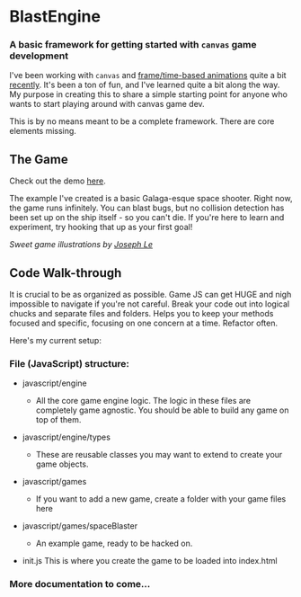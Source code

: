# BlastEngine 

### A basic framework for getting started with `canvas` game development

I've been working with `canvas` and [frame/time-based animations](http://viget.com/extend/time-based-animation) quite a bit [recently](http://puma.com/runpumarun). It's been a ton of fun, and I've learned quite a bit along the way. My purpose in creating this to share a simple starting point for anyone who wants to start playing around with canvas game dev.

This is by no means meant to be a complete framework. There are core elements missing.

## The Game

Check out the demo [here](http://greypants.github.com/blastEngine/).

The example I've created is a basic Galaga-esque space shooter. Right now, the game runs infinitely. You can blast bugs, but no collision detection has been set up on the ship itself - so you can't die. If you're here to learn and experiment, try hooking that up as your first goal!

*Sweet game illustrations by [Joseph Le](http://www.josephle.net/)*


## Code Walk-through
It is crucial to be as organized as possible. Game JS can get HUGE and nigh impossible to navigate if you're not careful. Break your code out into logical chucks and separate files and folders.  Helps you to keep your methods focused and specific, focusing on one concern at a time. Refactor often.

Here's my current setup:

### File (JavaScript) structure:
- javascript/engine
	- All the core game engine logic. The logic in these files are completely game agnostic. You should be able to build any game on top of them.
- javascript/engine/types
	- These are reusable classes you may want to extend to create your game objects.

- javascript/games
	- If you want to add a new game, create a folder with your game files here
- javascript/games/spaceBlaster
	- An example game, ready to be hacked on.

- init.js
	This is where you create the game to be loaded into index.html

### More documentation to come...
